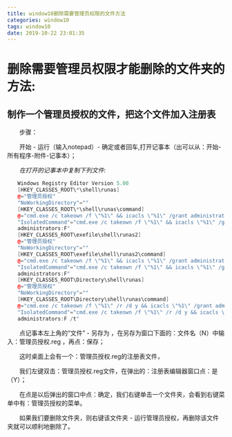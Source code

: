 ```yaml
---
title: window10删除需要管理员权限的文件方法
categories: window10
tags: window10
date: 2019-10-22 23:01:35
---
```

# 删除需要管理员权限才能删除的文件夹的方法:

## 制作一个管理员授权的文件，把这个文件加入注册表

　　步骤：

　　开始 - 运行（输入notepad）- 确定或者回车,打开记事本（出可以从：开始-所有程序-附件-记事本）；

　　*在打开的记事本中复制下列文件:*
```cpp
　　Windows Registry Editor Version 5.00
　　[HKEY_CLASSES_ROOT\*\shell\runas]
　　@="管理员授权"
　　"NoWorkingDirectory"=""
　　[HKEY_CLASSES_ROOT\*\shell\runas\command]
　　@="cmd.exe /c takeown /f \"%1\" && icacls \"%1\" /grant administrators:F"
　　"IsolatedCommand"="cmd.exe /c takeown /f \"%1\" && icacls \"%1\" /grant
　　administrators:F"
　　[HKEY_CLASSES_ROOT\exefile\shell\runas2]
　　@="管理员授权"
　　"NoWorkingDirectory"=""
　　[HKEY_CLASSES_ROOT\exefile\shell\runas2\command]
　　@="cmd.exe /c takeown /f \"%1\" && icacls \"%1\" /grant administrators:F"
　　"IsolatedCommand"="cmd.exe /c takeown /f \"%1\" && icacls \"%1\" /grant
　　administrators:F"
　　[HKEY_CLASSES_ROOT\Directory\shell\runas]
　　@="管理员授权"
　　"NoWorkingDirectory"=""
　　[HKEY_CLASSES_ROOT\Directory\shell\runas\command]
　　@="cmd.exe /c takeown /f \"%1\" /r /d y && icacls \"%1\" /grant administrators:F /t"
　　"IsolatedCommand"="cmd.exe /c takeown /f \"%1\" /r /d y && icacls \"%1\" /grant
　　administrators:F /t"
```

　　点记事本左上角的“文件” - 另存为 ，在另存为窗口下面的：文件名（N）中输入：管理员授权.reg ，再点：保存；

　　这时桌面上会有一个：管理员授权.reg的注册表文件，

　　我们左键双击：管理员授权.reg文件，在弹出的：注册表编辑器窗口点：是（Y）；

　　在点是以后弹出的窗口中点：确定，我们右键单击一个文件夹，会看到右键菜单中有：管理员授权的菜单。

　　如果我们要删除文件夹，则右键该文件夹 - 运行管理员授权，再删除该文件夹就可以顺利地删除了。